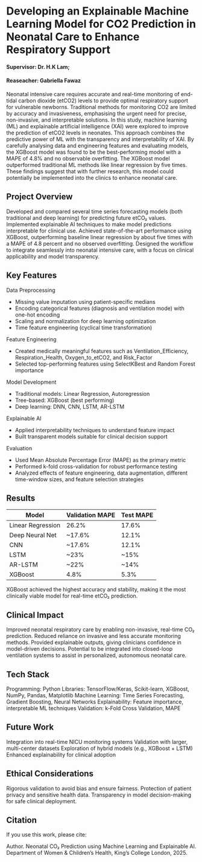 
# Developing an Explainable Machine Learning Model for CO2 Prediction in Neonatal Care to Enhance Respiratory Support

#### Supervisor: Dr. H.K Lam; 
#### Reaseacher: Gabriella Fawaz

Neonatal intensive care requires accurate and real-time monitoring of end-tidal carbon dioxide (etCO2) levels to provide optimal respiratory support for vulnerable newborns. Traditional methods for monitoring CO2 are limited by accuracy and invasiveness, emphasising the urgent need for precise, non-invasive, and interpretable solutions. In this study, machine learning (ML) and explainable artificial intelligence (XAI) were explored to improve the prediction of etCO2 levels in neonates. This approach combines the predictive power of ML with the transparency and interpretability of XAI. By carefully analysing data and engineering features and evaluating models, the XGBoost model was found to be the best-performing model with a MAPE of 4.8% and no observable overfitting. The XGBoost model outperformed traditional ML methods like linear regression by five times. These findings suggest that with further research, this model could potentially be implemented into the clinics to enhance neonatal care.

## Project Overview

Developed and compared several time series forecasting models (both traditional and deep learning) for predicting future etCO₂ values.
Implemented explainable AI techniques to make model predictions interpretable for clinical use.
Achieved state-of-the-art performance using XGBoost, outperforming baseline linear regression by about five times with a MAPE of 4.8 percent and no observed overfitting.
Designed the workflow to integrate seamlessly into neonatal intensive care, with a focus on clinical applicability and model transparency.

## Key Features

Data Preprocessing
- Missing value imputation using patient-specific medians
- Encoding categorical features (diagnosis and ventilation mode) with one-hot encoding
- Scaling and normalization for deep learning optimization
- Time feature engineering (cyclical time transformation)

Feature Engineering
- Created medically meaningful features such as Ventilation_Efficiency, Respiration_Health, Oxygen_to_etCO2, and Risk_Factor
- Selected top-performing features using SelectKBest and Random Forest importance

Model Development
- Traditional models: Linear Regression, Autoregression
- Tree-based: XGBoost (best performing)
- Deep learning: DNN, CNN, LSTM, AR-LSTM

Explainable AI
- Applied interpretability techniques to understand feature impact
- Built transparent models suitable for clinical decision support

Evaluation
- Used Mean Absolute Percentage Error (MAPE) as the primary metric
- Performed k-fold cross-validation for robust performance testing
- Analyzed effects of feature engineering, data augmentation, different time-window sizes, and feature selection strategies

## Results

| Model            | Validation MAPE | Test MAPE |
|------------------|-----------------|-----------|
| Linear Regression | 26.2%          | 17.6%     |
| Deep Neural Net   | ~17.6%         | 12.1%     |
| CNN               | ~17.6%         | 12.1%     |
| LSTM              | ~23%           | ~15%      |
| AR-LSTM           | ~22%           | ~14%      |
| XGBoost           | 4.8%           | 5.3%      |

XGBoost achieved the highest accuracy and stability, making it the most clinically viable model for real-time etCO₂ prediction.

## Clinical Impact

Improved neonatal respiratory care by enabling non-invasive, real-time CO₂ prediction.
Reduced reliance on invasive and less accurate monitoring methods.
Provided explainable outputs, giving clinicians confidence in model-driven decisions.
Potential to be integrated into closed-loop ventilation systems to assist in personalized, autonomous neonatal care.

## Tech Stack

Programming: Python
Libraries: TensorFlow/Keras, Scikit-learn, XGBoost, NumPy, Pandas, Matplotlib
Machine Learning: Time Series Forecasting, Gradient Boosting, Neural Networks
Explainability: Feature importance, interpretable ML techniques
Validation: k-Fold Cross Validation, MAPE

## Future Work

Integration into real-time NICU monitoring systems
Validation with larger, multi-center datasets
Exploration of hybrid models (e.g., XGBoost + LSTM)
Enhanced explainability for clinical adoption

## Ethical Considerations

Rigorous validation to avoid bias and ensure fairness.
Protection of patient privacy and sensitive health data.
Transparency in model decision-making for safe clinical deployment.

## Citation

If you use this work, please cite:

Author. Neonatal CO₂ Prediction using Machine Learning and Explainable AI.
Department of Women & Children’s Health, King’s College London, 2025.
